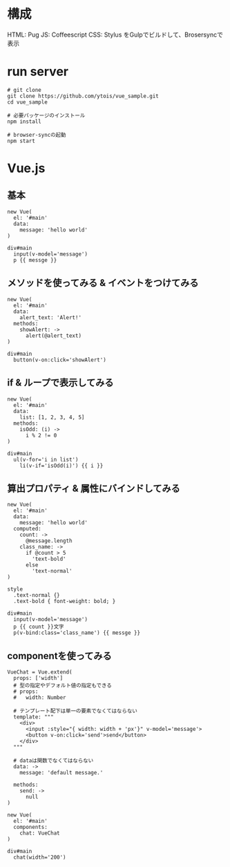 # 構成

HTML: Pug
JS:   Coffeescript
CSS:  Stylus
をGulpでビルドして、Brosersyncで表示

# run server

```
# git clone
git clone https://github.com/ytois/vue_sample.git
cd vue_sample

# 必要パッケージのインストール
npm install

# browser-syncの起動
npm start
```

# Vue.js

## 基本

```
new Vue(
  el: '#main'
  data:
    message: 'hello world'
)
```

```
div#main
  input(v-model='message')
  p {{ messge }}
```

## メソッドを使ってみる & イベントをつけてみる

```
new Vue(
  el: '#main'
  data:
    alert_text: 'Alert!'
  methods:
    showAlert: ->
      alert(@alert_text)
)
```

```
div#main
  button(v-on:click='showAlert')
```

## if & ループで表示してみる

```
new Vue(
  el: '#main'
  data:
    list: [1, 2, 3, 4, 5]
  methods:
    isOdd: (i) ->
      i % 2 != 0
)
```

```
div#main
  ul(v-for='i in list')
    li(v-if='isOdd(i)') {{ i }}
```

## 算出プロパティ & 属性にバインドしてみる

```
new Vue(
  el: '#main'
  data:
    message: 'hello world'
  computed:
    count: ->
      @message.length
    class_name: ->
      if @count > 5
        'text-bold'
      else
        'text-normal'
)
```

```
style
  .text-normal {}
  .text-bold { font-weight: bold; }

div#main
  input(v-model='message')
  p {{ count }}文字
  p(v-bind:class='class_name') {{ messge }}
```

## componentを使ってみる

```
VueChat = Vue.extend(
  props: ['width']
  # 型の指定やデフォルト値の指定もできる
  # props:
  #   width: Number

  # テンプレート配下は単一の要素でなくてはならない
  template: """
    <div>
      <input :style="{ width: width + 'px'}" v-model='message'>
      <button v-on:click='send'>send</button>
    </div>
  """

  # dataは関数でなくてはならない
  data: ->
    message: 'default message.'

  methods:
    send: ->
      null
)

new Vue(
  el: '#main'
  components:
    chat: VueChat
)
```

```
div#main
  chat(width='200')
```
